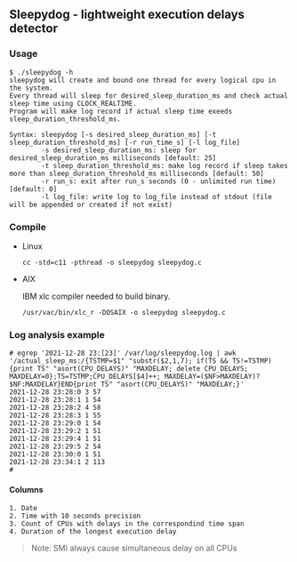 ## Sleepydog - lightweight execution delays detector

### Usage

~~~
$ ./sleepydog -h
sleepydog will create and bound one thread for every logical cpu in the system.
Every thread will sleep for desired_sleep_duration_ms and check actual sleep time using CLOCK_REALTIME.
Program will make log record if actual sleep time exeeds sleep_duration_threshold_ms.

Syntax: sleepydog [-s desired_sleep_duration_ms] [-t sleep_duration_threshold_ms] [-r run_time_s] [-l log_file]
        -s desired_sleep_duration_ms: sleep for desired_sleep_duration_ms milliseconds [default: 25]
        -t sleep_duration_threshold_ms: make log record if sleep takes more than sleep_duration_threshold_ms milliseconds [default: 50]
        -r run_s: exit after run_s seconds (0 - unlimited run time) [default: 0]
        -l log_file: write log to log_file instead of stdout (file will be appended or created if not exist)
~~~

### Compile

* Linux
  ~~~
  cc -std=c11 -pthread -o sleepydog sleepydog.c
  ~~~

* AIX

  IBM xlc compiler needed to build binary.
  ~~~
  /usr/vac/bin/xlc_r -DOSAIX -o sleepydog sleepydog.c
  ~~~

### Log analysis example

~~~
# egrep '2021-12-28 23:[23]' /var/log/sleepydog.log | awk '/actual_sleep_ms:/{TSTMP=$1" "substr($2,1,7); if(TS && TS!=TSTMP){print TS" "asort(CPU_DELAYS)" "MAXDELAY; delete CPU_DELAYS; MAXDELAY=0};TS=TSTMP;CPU_DELAYS[$4]++; MAXDELAY=($NF>MAXDELAY)?$NF:MAXDELAY}END{print TS" "asort(CPU_DELAYS)" "MAXDELAY;}'
2021-12-28 23:28:0 3 57
2021-12-28 23:28:1 1 54
2021-12-28 23:28:2 4 58
2021-12-28 23:28:3 1 55
2021-12-28 23:29:0 1 54
2021-12-28 23:29:2 1 51
2021-12-28 23:29:4 1 51
2021-12-28 23:29:5 2 54
2021-12-28 23:30:0 1 51
2021-12-28 23:34:1 2 113
#
~~~

#### Columns

    1. Date
    2. Time with 10 seconds precision
    3. Count of CPUs with delays in the correspondind time span
    4. Duration of the longest execution delay
    
  > Note: SMI always cause simultaneous delay on all CPUs
